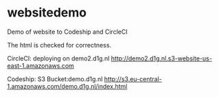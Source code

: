 # websitedemo
Demo of website to Codeship and CircleCI

The html is checked for correctness. 

CircleCI:  deploying on demo2.d1g.nl http://demo2.d1g.nl.s3-website-us-east-1.amazonaws.com

Codeship: S3 Bucket:demo.d1g.nl http://s3.eu-central-1.amazonaws.com/demo.d1g.nl/index.html 
